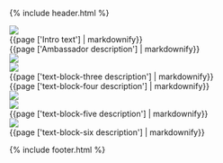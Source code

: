 {% include header.html %}
<div class="som-panel scroller left beige book noPad">
  <div class="flex">
  <div class="som-left white">
    <div class="som-image-style">
      <img src="{{page ['image-one']}}">
    </div>
  </div>
  <div class="som-right">
    <div class="som-scroll-text right">
      {{page ['Intro text'] | markdownify}}
    </div>
  </div>
  </div>
</div>
<div class="som-panel scroller right blue book noPad">
  <div class="flex">
  <div class="som-left">
    <div class="som-scroll-text left">
      {{page ['Ambassador description'] | markdownify}}
    </div>
  </div>
  <div class="som-right">
    <img src="{{page ['image-two']}}">
  </div>
  </div>
</div>
<div class="som-panel scroller left beige book noPad">
  <div class="flex">
  <div class="som-left white">
    <div class="som-image-style">
      <img src="{{page ['image-three']}}">
    </div>
  </div>
  <div class="som-right">
    <div class="som-scroll-text right">
      {{page ['text-block-three description'] | markdownify}}
    </div>
  </div>
  </div>
</div>
<div class="som-panel scroller right blue book noPad">
  <div class="flex">
  <div class="som-left">
    <div class="som-scroll-text left">
      {{page ['text-block-four description'] | markdownify}}
    </div>
  </div>
  <div class="som-right">
    <img src="{{page ['image-four']}}">
  </div>
  </div>
</div>
<div class="som-panel scroller left beige book noPad">
  <div class="flex">
  <div class="som-left white">
    <div class="som-image-style">
      <img src="{{page ['image-five']}}">
    </div>
  </div>
  <div class="som-right">
    <div class="som-scroll-text right">
      {{page ['text-block-five description'] | markdownify}}
    </div>
  </div>
  </div>
</div>
<div class="som-panel scroller right beige book noPad">
  <div class="flex">
  <div class="som-left white">
    <div class="som-image-style">
      <img src="{{page ['image-five']}}">
    </div>
  </div>
  <div class="som-right">
    <div class="som-scroll-text right">
      {{page ['text-block-six description'] | markdownify}}
    </div>
  </div>
  </div>
</div>


{% include footer.html %}
